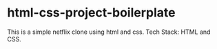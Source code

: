 # html-css-project-boilerplate
This is a simple netflix clone using html and css.
Tech Stack: HTML and CSS.
